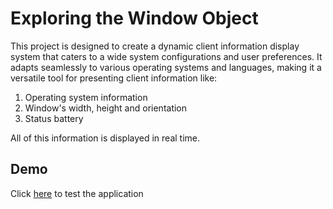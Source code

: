 # Exploring the Window Object

This project is designed to create a dynamic client information display system that caters to a wide system configurations and user preferences. It adapts seamlessly to various operating systems and languages, making it a versatile tool for presenting client information like:

1. Operating system information
2. Window's width,  height and orientation
3. Status battery

All of this information is displayed in real time.

## Demo

Click [here](https://rosanunezrivera.github.io/client-detection/) to test the application
